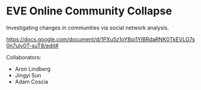 # EVE Online Community Collapse

Investigating changes in communities via social network analysis.

<https://docs.google.com/document/d/1PXu5z1oYBpi1YlBRdaRNK0TkEVLO7s0n7uly0T-suT8/edit#>

Collaborators:

- Aron Lindberg
- Jingyi Sun
- Adam Coscia
